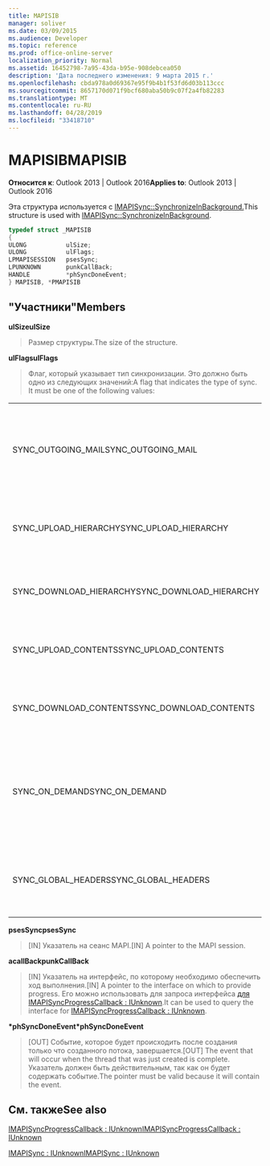 ```yaml
---
title: MAPISIB
manager: soliver
ms.date: 03/09/2015
ms.audience: Developer
ms.topic: reference
ms.prod: office-online-server
localization_priority: Normal
ms.assetid: 16452798-7a95-43da-b95e-908debcea050
description: 'Дата последнего изменения: 9 марта 2015 г.'
ms.openlocfilehash: cbda978a0d69367e95f9b4b1f53fd6d03b113ccc
ms.sourcegitcommit: 8657170d071f9bcf680aba50b9c07f2a4fb82283
ms.translationtype: MT
ms.contentlocale: ru-RU
ms.lasthandoff: 04/28/2019
ms.locfileid: "33418710"
---
```

# <a name="mapisib"></a><span data-ttu-id="d9b4d-103">MAPISIB</span><span class="sxs-lookup"><span data-stu-id="d9b4d-103">MAPISIB</span></span>

  
  
<span data-ttu-id="d9b4d-104">**Относится к**: Outlook 2013 | Outlook 2016</span><span class="sxs-lookup"><span data-stu-id="d9b4d-104">**Applies to**: Outlook 2013 | Outlook 2016</span></span> 
  
<span data-ttu-id="d9b4d-105">Эта структура используется с [IMAPISync::SynchronizeInBackground.](imapisyncsynchronizeinbackground.md)</span><span class="sxs-lookup"><span data-stu-id="d9b4d-105">This structure is used with [IMAPISync::SynchronizeInBackground](imapisyncsynchronizeinbackground.md).</span></span>
  
```cpp
typedef struct _MAPISIB
{
ULONG           ulSize;                
ULONG           ulFlags;
LPMAPISESSION   psesSync;
LPUNKNOWN       punkCallBack;
HANDLE          *phSyncDoneEvent;    
} MAPISIB, *PMAPISIB
```

## <a name="members"></a><span data-ttu-id="d9b4d-106">"Участники"</span><span class="sxs-lookup"><span data-stu-id="d9b4d-106">Members</span></span>

 <span data-ttu-id="d9b4d-107">**ulSize**</span><span class="sxs-lookup"><span data-stu-id="d9b4d-107">**ulSize**</span></span>
  
> <span data-ttu-id="d9b4d-108">Размер структуры.</span><span class="sxs-lookup"><span data-stu-id="d9b4d-108">The size of the structure.</span></span>
    
 <span data-ttu-id="d9b4d-109">**ulFlags**</span><span class="sxs-lookup"><span data-stu-id="d9b4d-109">**ulFlags**</span></span>
  
> <span data-ttu-id="d9b4d-110">Флаг, который указывает тип синхронизации. Это должно быть одно из следующих значений:</span><span class="sxs-lookup"><span data-stu-id="d9b4d-110">A flag that indicates the type of sync. It must be one of the following values:</span></span>
    
||||
|:-----|:-----|:-----|
|<span data-ttu-id="d9b4d-111">SYNC_OUTGOING_MAIL</span><span class="sxs-lookup"><span data-stu-id="d9b4d-111">SYNC_OUTGOING_MAIL</span></span>  <br/> |<span data-ttu-id="d9b4d-112">0x00000200</span><span class="sxs-lookup"><span data-stu-id="d9b4d-112">0x00000200</span></span>  <br/> |<span data-ttu-id="d9b4d-113">Отправьте сообщение на сервер (в настоящее время не используется).</span><span class="sxs-lookup"><span data-stu-id="d9b4d-113">Send the message to the server (not currently in use).</span></span>  <br/> |
|<span data-ttu-id="d9b4d-114">SYNC_UPLOAD_HIERARCHY</span><span class="sxs-lookup"><span data-stu-id="d9b4d-114">SYNC_UPLOAD_HIERARCHY</span></span>  <br/> |<span data-ttu-id="d9b4d-115">0x00000001</span><span class="sxs-lookup"><span data-stu-id="d9b4d-115">0x00000001</span></span>  <br/> |<span data-ttu-id="d9b4d-116">Изменение иерархии push-данных на сервере.</span><span class="sxs-lookup"><span data-stu-id="d9b4d-116">Push hierarchy changes to the server.</span></span>  <br/> |
|<span data-ttu-id="d9b4d-117">SYNC_DOWNLOAD_HIERARCHY</span><span class="sxs-lookup"><span data-stu-id="d9b4d-117">SYNC_DOWNLOAD_HIERARCHY</span></span>  <br/> |<span data-ttu-id="d9b4d-118">0x00000002</span><span class="sxs-lookup"><span data-stu-id="d9b4d-118">0x00000002</span></span>  <br/> |<span data-ttu-id="d9b4d-119">Извлеките изменения иерархии с сервера.</span><span class="sxs-lookup"><span data-stu-id="d9b4d-119">Pull hierarchy changes from server.</span></span>  <br/> |
|<span data-ttu-id="d9b4d-120">SYNC_UPLOAD_CONTENTS</span><span class="sxs-lookup"><span data-stu-id="d9b4d-120">SYNC_UPLOAD_CONTENTS</span></span>  <br/> |<span data-ttu-id="d9b4d-121">0x00000040</span><span class="sxs-lookup"><span data-stu-id="d9b4d-121">0x00000040</span></span>  <br/> |<span data-ttu-id="d9b4d-122">Изменение push-сообщений на сервер.</span><span class="sxs-lookup"><span data-stu-id="d9b4d-122">Push message changes to server.</span></span>  <br/> |
|<span data-ttu-id="d9b4d-123">SYNC_DOWNLOAD_CONTENTS</span><span class="sxs-lookup"><span data-stu-id="d9b4d-123">SYNC_DOWNLOAD_CONTENTS</span></span>  <br/> |<span data-ttu-id="d9b4d-124">0x00000080</span><span class="sxs-lookup"><span data-stu-id="d9b4d-124">0x00000080</span></span>  <br/> |<span data-ttu-id="d9b4d-125">Извлеките изменения сообщений с сервера.</span><span class="sxs-lookup"><span data-stu-id="d9b4d-125">Pull message changes from server.</span></span>  <br/> |
|<span data-ttu-id="d9b4d-126">SYNC_ON_DEMAND</span><span class="sxs-lookup"><span data-stu-id="d9b4d-126">SYNC_ON_DEMAND</span></span>  <br/> |<span data-ttu-id="d9b4d-127">0x20000000</span><span class="sxs-lookup"><span data-stu-id="d9b4d-127">0x20000000</span></span>  <br/> |<span data-ttu-id="d9b4d-128">Синхронизация была инициирована пользователем и должна иметь более высокий приоритет.</span><span class="sxs-lookup"><span data-stu-id="d9b4d-128">The sync was initiated by the user and should be a higher priority.</span></span>  <br/> |
|<span data-ttu-id="d9b4d-129">SYNC_GLOBAL_HEADERS</span><span class="sxs-lookup"><span data-stu-id="d9b4d-129">SYNC_GLOBAL_HEADERS</span></span>  <br/> |<span data-ttu-id="d9b4d-130">0x02000000</span><span class="sxs-lookup"><span data-stu-id="d9b4d-130">0x02000000</span></span>  <br/> |<span data-ttu-id="d9b4d-131">Следует синхронизировать только заглавные и не полные тексты.</span><span class="sxs-lookup"><span data-stu-id="d9b4d-131">Should only sync headers and not full bodies.</span></span>  <br/> |
   
 <span data-ttu-id="d9b4d-132">**psesSync**</span><span class="sxs-lookup"><span data-stu-id="d9b4d-132">**psesSync**</span></span>
  
> <span data-ttu-id="d9b4d-133">[IN] Указатель на сеанс MAPI.</span><span class="sxs-lookup"><span data-stu-id="d9b4d-133">[IN] A pointer to the MAPI session.</span></span>
    
 <span data-ttu-id="d9b4d-134">**аcallBack**</span><span class="sxs-lookup"><span data-stu-id="d9b4d-134">**punkCallBack**</span></span>
  
> <span data-ttu-id="d9b4d-135">[IN] Указатель на интерфейс, по которому необходимо обеспечить ход выполнения.</span><span class="sxs-lookup"><span data-stu-id="d9b4d-135">[IN] A pointer to the interface on which to provide progress.</span></span> <span data-ttu-id="d9b4d-136">Его можно использовать для запроса интерфейса [для IMAPISyncProgressCallback : IUnknown](imapisyncprogresscallbackiunknown.md).</span><span class="sxs-lookup"><span data-stu-id="d9b4d-136">It can be used to query the interface for [IMAPISyncProgressCallback : IUnknown](imapisyncprogresscallbackiunknown.md).</span></span>
    
 <span data-ttu-id="d9b4d-137">**\*phSyncDoneEvent**</span><span class="sxs-lookup"><span data-stu-id="d9b4d-137">**\*phSyncDoneEvent**</span></span>
  
> <span data-ttu-id="d9b4d-138">[OUT] Событие, которое будет происходить после создания только что созданного потока, завершается.</span><span class="sxs-lookup"><span data-stu-id="d9b4d-138">[OUT] The event that will occur when the thread that was just created is complete.</span></span> <span data-ttu-id="d9b4d-139">Указатель должен быть действительным, так как он будет содержать событие.</span><span class="sxs-lookup"><span data-stu-id="d9b4d-139">The pointer must be valid because it will contain the event.</span></span>
    
## <a name="see-also"></a><span data-ttu-id="d9b4d-140">См. также</span><span class="sxs-lookup"><span data-stu-id="d9b4d-140">See also</span></span>



[<span data-ttu-id="d9b4d-141">IMAPISyncProgressCallback : IUnknown</span><span class="sxs-lookup"><span data-stu-id="d9b4d-141">IMAPISyncProgressCallback : IUnknown</span></span>](imapisyncprogresscallbackiunknown.md)
  
[<span data-ttu-id="d9b4d-142">IMAPISync : IUnknown</span><span class="sxs-lookup"><span data-stu-id="d9b4d-142">IMAPISync : IUnknown</span></span>](imapisynciunknown.md)


